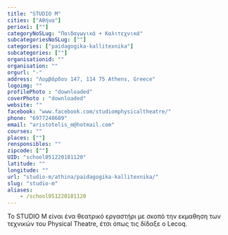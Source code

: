 ```yaml
---
title: "STUDIO M"
cities: ["Αθήνα"]
perioxi: [""]
categoryNoSLug: "Παιδαγωγικά + Καλιτεχνικά"
subcategoriesNoSLug: [""]
categories: ["paidagogika-kallitexnika"]
subcategories: [""]
organisationid: ""
organisation: ""
orgurl: "-"
address: "Λομβάρδου 147, 114 75 Athens, Greece"
logoimg: ""
profilePhoto : "downloaded"
coverPhoto : "downloaded"
website: ""
facebook: "www.facebook.com/studiomphysicaltheatre/"
phone: "6977240689"
email: "aristotelis_m@hotmail.com"
courses: ""
places: [""]
rensponsibles: ""
zipcode: [""]
UID: "school051220181120"
latitude: ""
longitude: ""
url: "studio-m/athina/paidagogika-kallitexnika/"
slug: "studio-m"
aliases:
    - /school051220181120
---
```





Το STUDIO M είναι ένα θεατρικό εργαστήρι με σκοπό την εκμαθηση των τεχνικών του Physical Theatre, έτσι όπως τις δίδαξε ο Lecoq.